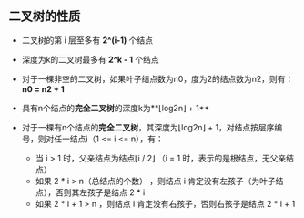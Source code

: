 ## 二叉树的性质

- 二叉树的第 i 层至多有 **2^(i-1)** 个结点

- 深度为k的二叉树最多有 **2^k - 1** 个结点

- 对于一棵非空的二叉树，如果叶子结点数为n0，度为2的结点数为n2，则有：**n0 = n2 + 1**

- 具有n个结点的**完全二叉树**的深度k为**⌊log2n⌋ + 1**

- 对于一棵有n个结点的**完全二叉树**，其深度为⌊log2n⌋ + 1，对结点按层序编号，则对任一结点i（1 <= i <= n），有：
  - 当 i > 1 时，父亲结点为结点⌊i / 2⌋ （i = 1 时，表示的是根结点，无父亲结点）
  - 如果 2 * i > n（总结点的个数） ，则结点 i 肯定没有左孩子（为叶子结点），否则其左孩子是结点 2 * i 
  - 如果 2 * i + 1 > n ，则结点 i 肯定没有右孩子，否则右孩子是结点 2 * i + 1 
